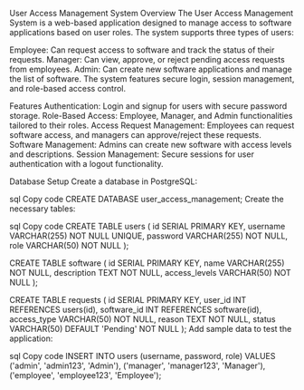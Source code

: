 User Access Management System
Overview
The User Access Management System is a web-based application designed to manage access to software applications based on user roles. The system supports three types of users:

Employee: Can request access to software and track the status of their requests.
Manager: Can view, approve, or reject pending access requests from employees.
Admin: Can create new software applications and manage the list of software.
The system features secure login, session management, and role-based access control.

Features
Authentication: Login and signup for users with secure password storage.
Role-Based Access: Employee, Manager, and Admin functionalities tailored to their roles.
Access Request Management: Employees can request software access, and managers can approve/reject these requests.
Software Management: Admins can create new software with access levels and descriptions.
Session Management: Secure sessions for user authentication with a logout functionality.

Database Setup
Create a database in PostgreSQL:

sql
Copy code
CREATE DATABASE user_access_management;
Create the necessary tables:

sql
Copy code
CREATE TABLE users (
    id SERIAL PRIMARY KEY,
    username VARCHAR(255) NOT NULL UNIQUE,
    password VARCHAR(255) NOT NULL,
    role VARCHAR(50) NOT NULL
);

CREATE TABLE software (
    id SERIAL PRIMARY KEY,
    name VARCHAR(255) NOT NULL,
    description TEXT NOT NULL,
    access_levels VARCHAR(50) NOT NULL
);

CREATE TABLE requests (
    id SERIAL PRIMARY KEY,
    user_id INT REFERENCES users(id),
    software_id INT REFERENCES software(id),
    access_type VARCHAR(50) NOT NULL,
    reason TEXT NOT NULL,
    status VARCHAR(50) DEFAULT 'Pending' NOT NULL
);
Add sample data to test the application:

sql
Copy code
INSERT INTO users (username, password, role) VALUES
('admin', 'admin123', 'Admin'),
('manager', 'manager123', 'Manager'),
('employee', 'employee123', 'Employee');

